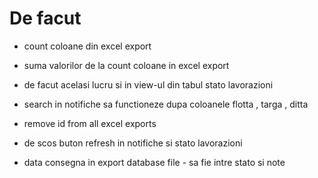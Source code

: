 # De facut
- count coloane din excel export 
- suma valorilor de la count coloane in excel export 
- de facut acelasi lucru si in view-ul din tabul stato lavorazioni
- search in notifiche sa functioneze dupa coloanele flotta , targa , ditta


- remove id from all excel exports 
- de scos buton refresh in notifiche si stato lavorazioni
- data consegna in export database file - sa fie intre stato si note 